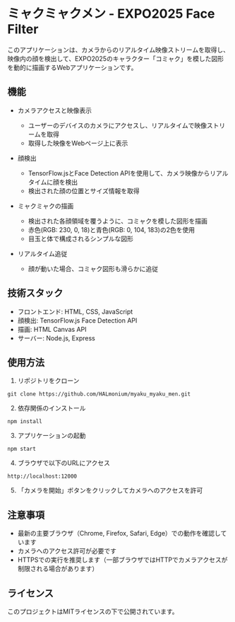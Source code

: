 # ミャクミャクメン - EXPO2025 Face Filter

このアプリケーションは、カメラからのリアルタイム映像ストリームを取得し、映像内の顔を検出して、EXPO2025のキャラクター「コミャク」を模した図形を動的に描画するWebアプリケーションです。

## 機能

- カメラアクセスと映像表示
  - ユーザーのデバイスのカメラにアクセスし、リアルタイムで映像ストリームを取得
  - 取得した映像をWebページ上に表示

- 顔検出
  - TensorFlow.jsとFace Detection APIを使用して、カメラ映像からリアルタイムに顔を検出
  - 検出された顔の位置とサイズ情報を取得

- ミャクミャクの描画
  - 検出された各顔領域を覆うように、コミャクを模した図形を描画
  - 赤色(RGB: 230, 0, 18)と青色(RGB: 0, 104, 183)の2色を使用
  - 目玉と体で構成されるシンプルな図形

- リアルタイム追従
  - 顔が動いた場合、コミャク図形も滑らかに追従

## 技術スタック

- フロントエンド: HTML, CSS, JavaScript
- 顔検出: TensorFlow.js Face Detection API
- 描画: HTML Canvas API
- サーバー: Node.js, Express

## 使用方法

1. リポジトリをクローン
```
git clone https://github.com/HALmonium/myaku_myaku_men.git
```

2. 依存関係のインストール
```
npm install
```

3. アプリケーションの起動
```
npm start
```

4. ブラウザで以下のURLにアクセス
```
http://localhost:12000
```

5. 「カメラを開始」ボタンをクリックしてカメラへのアクセスを許可

## 注意事項

- 最新の主要ブラウザ（Chrome, Firefox, Safari, Edge）での動作を確認しています
- カメラへのアクセス許可が必要です
- HTTPSでの実行を推奨します（一部ブラウザではHTTPでカメラアクセスが制限される場合があります）

## ライセンス

このプロジェクトはMITライセンスの下で公開されています。
